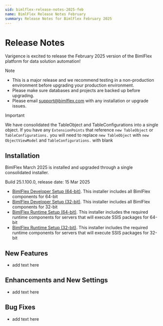 ```yaml
---
uid: bimlflex-release-notes-2025-feb
name: BimlFlex Release Notes February
summary: Release Notes for BimlFlex February 2025
---
```


# Release Notes

Varigence is excited to release the February 2025 version of the BimlFlex platform for data solution automation!

> [!NOTE]
>
> - This is a major release and we recommend testing in a non-production environment before upgrading your production environment.
> - Please make sure databases and projects are backed up before upgrading.
> - Please email support@bimlflex.com with any installation or upgrade issues.


> [!IMPORTANT] 
> 
> We have consolidated the TableObject and TableConfigurations into a single object.
> If you have any `ExtensionPoints` that reference `new TableObject` or `TableConfigurations.` you will need to 
> replace `new TableObject` with `new ObjectViewModel` and `TableConfigurations.` with blank

<!--START:ONLINE-ONLY-->

## Installation

BimlFlex March 2025 is installed and upgraded through a single consolidated installer.

<!--\* MANUALLY UPDATE BUILD NUMBER UPON RELEASE -->

Build 25.1.100.0, release date: 15 Mar 2025

>

- [BimlFlex Developer Setup (64-bit)](https://varigence.com/downloads/bimlflexdevsetup_x64_25.1.100.0.exe). This installer includes all BimlFlex components for 64-bit
- [BimlFlex Developer Setup (32-bit)](https://varigence.com/downloads/bimlflexdevsetup_x86_25.1.100.0.exe). This installer includes all BimlFlex components for 32-bit
- [BimlFlex Runtime Setup (64-bit)](https://varigence.com/downloads/bimlflexruntimesetup_x64_25.1.100.0.exe). This installer includes the required runtime components for servers that will execute SSIS packages for 64-bit
- [BimlFlex Runtime Setup (32-bit)](https://varigence.com/downloads/bimlflexruntimesetup_x86_25.1.100.0.exe). This installer includes the required runtime components for servers that will execute SSIS packages for 32-bit
<!--END:ONLINE-ONLY-->

## New Features

- add text here

## Enhancements and New Settings

- add text here

## Bug Fixes

- add text here
